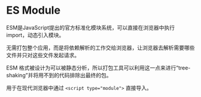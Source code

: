 # ES Module

ESM是JavaScript提出的官方标准化模块系统，可以直接在浏览器中执行import，动态引入模块。

无需打包整个应用，而是将依赖解析的工作交给浏览器，让浏览器去解析需要哪些文件并只对这些文件发起请求。

ESM 格式被设计为可以被静态分析，所以打包工具可以利用这一点来进行“tree-shaking”并将用不到的代码排除出最终的包。

用于在现代浏览器中通过 `<script type="module">` 直接导入。


